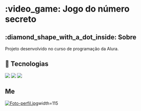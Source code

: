 <h1> :video_game: Jogo do número secreto</h1>

<h2> :diamond_shape_with_a_dot_inside: Sobre </h2>
<p>Projeto desenvolvido no curso de programação da Alura.</p>

## :rocket: Tecnologias
<div>
  <img src="https://img.shields.io/badge/HTML-239120?style=for-the-badge&logo=html5&logoColor=white">
  <img src="https://img.shields.io/badge/CSS-239120?&style=for-the-badge&logo=css3&logoColor=white">
  <img src="https://img.shields.io/badge/JavaScript-F7DF1E?style=for-the-badge&logo=javascript&logoColor=black">
</div>

## Me
[![Foto-perfil.jpg](https://i.postimg.cc/mhW2tqXQ/Foto-perfil.jpg)](https://postimg.cc/kRwdHjd4)width=115
